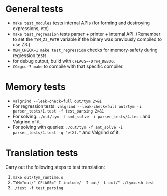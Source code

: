 # General tests
* `make test_modules` tests internal APIs (for forming and destroying expressions, etc)
* `make test_regression` tests parser + printer + internal API. (Remember to set the `TYM_Z3_PATH` variable if the binary was previously compiled to use Z3.)
* `MEM_CHECK=1 make test_regression` checks for memory-safety during regression tests.
* for debug output, build with `CFLAGS=-DTYM_DEBUG`.
* `CC=gcc-7 make` to compile with that specific compiler.

# Memory tests
* `valgrind --leak-check=full out/tym 2>&1`
* For regression tests: `valgrind --leak-check=full out/tym -i parser_tests/1.test -f test_parsing 2>&1`
* For solving: `./out/tym -f smt_solve -i parser_tests/4.test` and Valgrind of it.
* For solving with queries: `./out/tym -f smt_solve -i parser_tests/4.test -q "e(X)."` and Valgrind of it.

# Translation tests
Carry out the following steps to test translation:
1. `make out/tym_runtime.o`
2. `TYM="out/" CFLAGS="-I include/ -I out/ -L out/" ./tymc.sh test`
3. `./test -f test_parsing`
